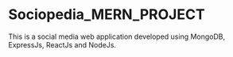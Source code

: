# Sociopedia_MERN_PROJECT
This is a social media web application developed using MongoDB, ExpressJs, ReactJs and  NodeJs.
